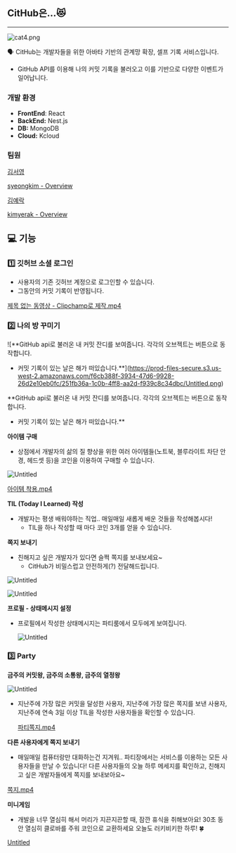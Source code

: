 ## CitHub은…😻

---

![cat4.png](https://prod-files-secure.s3.us-west-2.amazonaws.com/f6cb388f-3934-47d6-9928-26d2e10eb0fc/0ef59397-6b23-4e8e-8c75-cc8f829d4fa5/cat4.png)

<aside>
🗣 CitHub는 개발자들을 위한  아바타 기반의 관계망 확장, 셀프 기록 서비스입니다.

- GitHub API를 이용해 나의 커밋 기록을 불러오고 이를 기반으로 다양한 이벤트가 일어납니다.

</aside>

### **개발 환경**

- **FrontEnd**: React
- **BackEnd:** Nest.js
- **DB:** MongoDB
- **Cloud:** Kcloud

### **팀원**

[김서영](https://www.notion.so/311946d346434147a28e847dd315b320?pvs=21)

[syeongkim - Overview](https://github.com/syeongkim)

[김예락](https://www.notion.so/b72a7b04981247048e27c391b0f93d8a?pvs=21)

[kimyerak - Overview](https://github.com/kimyerak)

## 💻 기능

### 1️⃣ 깃허브 소셜 로그인

- 사용자의 기존 깃허브 계정으로 로그인할 수 있습니다.
- 그동안의 커밋 기록이 반영됩니다.

[제목 없는 동영상 - Clipchamp로 제작.mp4](https://prod-files-secure.s3.us-west-2.amazonaws.com/f6cb388f-3934-47d6-9928-26d2e10eb0fc/f8441d05-4f30-4599-84eb-cbe7ed531b19/%EC%A0%9C%EB%AA%A9_%EC%97%86%EB%8A%94_%EB%8F%99%EC%98%81%EC%83%81_-_Clipchamp%EB%A1%9C_%EC%A0%9C%EC%9E%91.mp4)

### 2️⃣ 나의 방 꾸미기

![**GitHub api로 불러온 내 커밋 잔디를 보여줍니다. 각각의 오브젝트는 버튼으로 동작합니다.
- 커밋 기록이 있는 날은 해가 떠있습니다.**](https://prod-files-secure.s3.us-west-2.amazonaws.com/f6cb388f-3934-47d6-9928-26d2e10eb0fc/251fb36a-1c0b-4ff8-aa2d-f939c8c34dbc/Untitled.png)

**GitHub api로 불러온 내 커밋 잔디를 보여줍니다. 각각의 오브젝트는 버튼으로 동작합니다.
- 커밋 기록이 있는 날은 해가 떠있습니다.**

**아이템 구매**

- 상점에서 개발자의 삶의 질 향상을 위한 여러 아이템들(노트북, 블루라이트 차단 안경, 헤드셋 등)을 코인을 이용하여 구매할 수 있습니다.

![Untitled](https://prod-files-secure.s3.us-west-2.amazonaws.com/f6cb388f-3934-47d6-9928-26d2e10eb0fc/1ba44dbf-75bc-451c-8479-3709754a5a3c/Untitled.png)

[아이템 착용.mp4](https://prod-files-secure.s3.us-west-2.amazonaws.com/f6cb388f-3934-47d6-9928-26d2e10eb0fc/0d0d37f1-c7a6-497c-a30f-c5b9396d1ea3/%EC%95%84%EC%9D%B4%ED%85%9C_%EC%B0%A9%EC%9A%A9.mp4)

**TIL (Today I Learned) 작성**

- 개발자는 평생 배워야하는 직업.. 매일매일 새롭게 배운 것들을 작성해봅시다!
    - TIL을 하나 작성할 때 마다 코인 3개를 얻을 수 있습니다.

**쪽지 보내기**

- 친해지고 싶은 개발자가 있다면 슬쩍 쪽지를 보내보세요~
    - CitHub가 비밀스럽고 안전하게(?) 전달해드립니다.

![Untitled](https://prod-files-secure.s3.us-west-2.amazonaws.com/f6cb388f-3934-47d6-9928-26d2e10eb0fc/548ac560-03fe-4699-8424-5a709db4d691/26c6a0d7-4550-45d6-b5d2-8a506560a1b0.png)

![Untitled](https://prod-files-secure.s3.us-west-2.amazonaws.com/f6cb388f-3934-47d6-9928-26d2e10eb0fc/cf5a6b8f-8256-4372-a181-4a127947527f/Untitled.png)

**프로필 - 상태메시지 설정**

- 프로필에서 작성한 상태메시지는 파티룸에서 모두에게 보여집니다.
    
    ![Untitled](https://prod-files-secure.s3.us-west-2.amazonaws.com/f6cb388f-3934-47d6-9928-26d2e10eb0fc/8fefd8ec-0be5-4f3e-b07f-dcf58907476c/Untitled.png)
    

### 3️⃣ Party

**금주의 커밋왕, 금주의 소통왕, 금주의 열정왕**

![Untitled](https://prod-files-secure.s3.us-west-2.amazonaws.com/f6cb388f-3934-47d6-9928-26d2e10eb0fc/07f11efb-86ef-4597-b94c-b510933880f1/Untitled.png)

- 지난주에 가장 많은 커밋을 달성한 사용자, 지난주에 가장 많은 쪽지를 보낸 사용자, 지난주에 연속 3일 이상 TIL을 작성한 사용자들을 확인할 수 있습니다.
    
    [파티쪽지.mp4](https://prod-files-secure.s3.us-west-2.amazonaws.com/f6cb388f-3934-47d6-9928-26d2e10eb0fc/b4d26612-6812-41af-a204-c743d3ea3df1/%ED%8C%8C%ED%8B%B0%EC%AA%BD%EC%A7%80.mp4)
    

**다른 사용자에게 쪽지 보내기**

- 매일매일 컴퓨터랑만 대화하는건 지겨워.. 파티장에서는 서비스를 이용하는 모든 사용자들을 만날 수 있습니다! 다른 사용자들의 오늘 하루 메세지를 확인하고, 친해지고 싶은 개발자들에게 쪽지를 보내보아요~

[쪽지.mp4](https://prod-files-secure.s3.us-west-2.amazonaws.com/f6cb388f-3934-47d6-9928-26d2e10eb0fc/b1319290-f3de-440a-9f68-6f02d5864523/%EC%AA%BD%EC%A7%80.mp4)

**미니게임**

- 개발을 너무 열심히 해서 머리가 지끈지끈할 때, 잠깐 휴식을 취해보아요! 30초 동안 열심히 클로바를 주워 코인으로 교환하세요 오늘도 러키비키한 하루! 🍀

[Untitled](https://prod-files-secure.s3.us-west-2.amazonaws.com/f6cb388f-3934-47d6-9928-26d2e10eb0fc/1ce776ac-7092-41bb-98ea-82aea6898550/Untitled.mp4)
